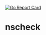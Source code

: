 [![Go Report Card](https://goreportcard.com/badge/github.com/dogasantos/nscheck)](https://goreportcard.com/report/github.com/dogasantos/nscheck)

# nscheck

